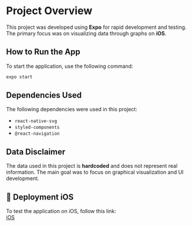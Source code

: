 # Project Overview

This project was developed using **Expo** for rapid development and testing. The primary focus was on visualizing data through graphs on **iOS**.

## How to Run the App

To start the application, use the following command:

```sh
expo start
```

## Dependencies Used

The following dependencies were used in this project:

- `react-native-svg`
- `styled-components`
- `@react-navigation`

## Data Disclaimer

The data used in this project is **hardcoded** and does not represent real information. The main goal was to focus on graphical visualization and UI development.

## 🚀 Deployment iOS  
To test the application on iOS, follow this link:  
[iOS](https://webapp.diawi.com/install/aZ42jT)  
